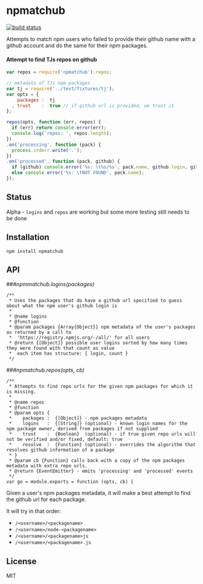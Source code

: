 # npmatchub
[![build status](https://secure.travis-ci.org/thlorenz/npmatchub.png)](http://travis-ci.org/thlorenz/npmatchub)

Attempts to match npm users who failed to provide their github name with a github account and do the same for their npm packages.

#### Attempt to find TJs repos on github
```js
var repos = require('npmatchub').repos;

// metadata of TJs npm packages
var tj = require('../test/fixtures/tj'); 
var opts = {
    packages :  tj
  , trust    :  true // if github url is provided, we trust it
};

repos(opts, function (err, repos) {
  if (err) return console.error(err);
  console.log('repos: ', repos.length);
})
.on('processing', function (pack) {
  process.stderr.write('.');
})
.on('processed', function (pack, github) {
  if (github) console.error('%s: \t%s/%s', pack.name, github.login, github.repo);
  else console.error('%s: \tNOT FOUND', pack.name);
});
```

## Status

Alpha - `logins` and `repos` are working but some more testing still needs to be done

## Installation

    npm install npmatchub

## API

###*npmmatchub.logins(packages)*

```
/**
 * Uses the packages that do have a github url specified to guess about what the npm user's github login is
 *
 * @name logins
 * @function
 * @param packages {Array{Object}} npm metadata of the user's packages as returned by a call to
 *  'https://registry.npmjs.org/-/all/' for all users
 * @return {[Object]} possible user logins sorted by how many times they were found with that count as value
 *  each item has structure: { login, count }
 */
 ```

###*npmatchub.repos(opts, cb)*

```
/**
 * Attempts to find repo urls for the given npm packages for which it is missing.
 *
 * @name repos
 * @function
 * @param opts {
 *    packages :  {[Object]} - npm packages metadata
 *    logins   :  {[String]} (optional) - known login names for the npm package owner, derived from packages if not supplied
 *    trust    :  {Boolean}  (optional) - if true given repo urls will not be verified and/or fixed, default: true
 *    resolve  :  {Function} (optional) - overrides the algorithm that resolves github information of a package
 * }
 * @param cb {Function} calls back with a copy of the npm packages metadata with extra repo urls.
 * @return {EventEmitter} - emits 'processing' and 'processed' events
 */
var go = module.exports = function (opts, cb) {
```

Given a user's npm packages metadata, it will make a best attempt to find the github url for each package.

It will try in that order:

- `/<username>/<packagename>`
- `/<username>/node-<packagename>`
- `/<username>/<packagename>js`
- `/<username>/<packagename>.js`

## License

MIT

